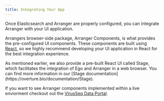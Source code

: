 ```yaml
---
title: Integrating Your App
---
```


Once Elasticsearch and Arranger are properly configured, you can integrate Arranger with your UI application.

Arrangers browser-side package, Arranger Components, is what provides the pre-configured UI components. These components are built using <a href="https://reactjs.org/" target="_blank" rel="noopener noreferrer">React</a>, so we highly recommend developing your UI application in React for the best integration experience.

<Note title="Stage">
As mentioned earlier, we also provide a pre-built React UI called Stage, which facilitates the integration of Ego and Arranger in a web browser. You can find more information in our [Stage documentation](https://overture.bio/documentation/Stage).
</Note>

If you want to see Arranger components implemented within a live enviorment checkout out the <a href="https://virusseq-dataportal.ca/explorer" target="_blank" rel="noopener noreferrer">VirusSeq Data Portal</a>.
